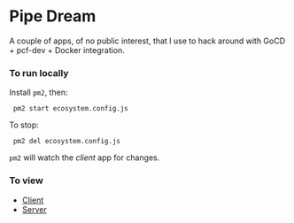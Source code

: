# Pipe Dream

A couple of apps, of no public interest, that I use to hack around with GoCD + pcf-dev + Docker integration.

### To run locally

Install `pm2`, then:

` pm2 start ecosystem.config.js`

To stop:

` pm2 del ecosystem.config.js`

`pm2` will watch the *client* app for changes.

### To view

- [Client](http://localhost:5400/)
- [Server](http://localhost:5401/)
